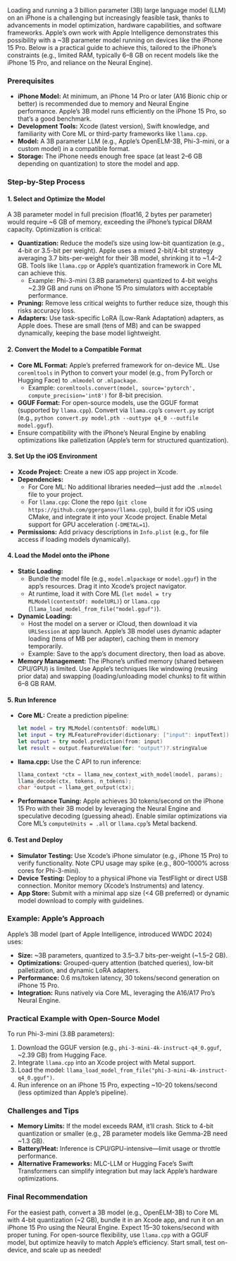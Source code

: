 Loading and running a 3 billion parameter (3B) large language model (LLM) on an iPhone is a challenging but increasingly feasible task, thanks to advancements in model optimization, hardware capabilities, and software frameworks. Apple’s own work with Apple Intelligence demonstrates this possibility with a ~3B parameter model running on devices like the iPhone 15 Pro. Below is a practical guide to achieve this, tailored to the iPhone’s constraints (e.g., limited RAM, typically 6–8 GB on recent models like the iPhone 15 Pro, and reliance on the Neural Engine).

### Prerequisites
- **iPhone Model:** At minimum, an iPhone 14 Pro or later (A16 Bionic chip or better) is recommended due to memory and Neural Engine performance. Apple’s 3B model runs efficiently on the iPhone 15 Pro, so that’s a good benchmark.
- **Development Tools:** Xcode (latest version), Swift knowledge, and familiarity with Core ML or third-party frameworks like `llama.cpp`.
- **Model:** A 3B parameter LLM (e.g., Apple’s OpenELM-3B, Phi-3-mini, or a custom model) in a compatible format.
- **Storage:** The iPhone needs enough free space (at least 2–6 GB depending on quantization) to store the model and app.

### Step-by-Step Process

#### 1. Select and Optimize the Model
A 3B parameter model in full precision (float16, 2 bytes per parameter) would require ~6 GB of memory, exceeding the iPhone’s typical DRAM capacity. Optimization is critical:
- **Quantization:** Reduce the model’s size using low-bit quantization (e.g., 4-bit or 3.5-bit per weight). Apple uses a mixed 2-bit/4-bit strategy averaging 3.7 bits-per-weight for their 3B model, shrinking it to ~1.4–2 GB. Tools like `llama.cpp` or Apple’s quantization framework in Core ML can achieve this.
  - Example: Phi-3-mini (3.8B parameters) quantized to 4-bit weighs ~2.39 GB and runs on iPhone 15 Pro simulators with acceptable performance.
- **Pruning:** Remove less critical weights to further reduce size, though this risks accuracy loss.
- **Adapters:** Use task-specific LoRA (Low-Rank Adaptation) adapters, as Apple does. These are small (tens of MB) and can be swapped dynamically, keeping the base model lightweight.

#### 2. Convert the Model to a Compatible Format
- **Core ML Format:** Apple’s preferred framework for on-device ML. Use `coremltools` in Python to convert your model (e.g., from PyTorch or Hugging Face) to `.mlmodel` or `.mlpackage`.
  - Example: `coremltools.convert(model, source='pytorch', compute_precision='int8')` for 8-bit precision.
- **GGUF Format:** For open-source models, use the GGUF format (supported by `llama.cpp`). Convert via `llama.cpp`’s `convert.py` script (e.g., `python convert.py model.pth --outtype q4_0 --outfile model.gguf`).
- Ensure compatibility with the iPhone’s Neural Engine by enabling optimizations like palletization (Apple’s term for structured quantization).

#### 3. Set Up the iOS Environment
- **Xcode Project:** Create a new iOS app project in Xcode.
- **Dependencies:**
  - For Core ML: No additional libraries needed—just add the `.mlmodel` file to your project.
  - For `llama.cpp`: Clone the repo (`git clone https://github.com/ggerganov/llama.cpp`), build it for iOS using CMake, and integrate it into your Xcode project. Enable Metal support for GPU acceleration (`-DMETAL=1`).
- **Permissions:** Add privacy descriptions in `Info.plist` (e.g., for file access if loading models dynamically).

#### 4. Load the Model onto the iPhone
- **Static Loading:**
  - Bundle the model file (e.g., `model.mlpackage` or `model.gguf`) in the app’s resources. Drag it into Xcode’s project navigator.
  - At runtime, load it with Core ML (`let model = try MLModel(contentsOf: modelURL)`) or `llama.cpp` (`llama_load_model_from_file("model.gguf")`).
- **Dynamic Loading:**
  - Host the model on a server or iCloud, then download it via `URLSession` at app launch. Apple’s 3B model uses dynamic adapter loading (tens of MB per adapter), caching them in memory temporarily.
  - Example: Save to the app’s document directory, then load as above.
- **Memory Management:** The iPhone’s unified memory (shared between CPU/GPU) is limited. Use Apple’s techniques like windowing (reusing prior data) and swapping (loading/unloading model chunks) to fit within 6–8 GB RAM.

#### 5. Run Inference
- **Core ML:** Create a prediction pipeline:
  ```swift
  let model = try MLModel(contentsOf: modelURL)
  let input = try MLFeatureProvider(dictionary: ["input": inputText])
  let output = try model.prediction(from: input)
  let result = output.featureValue(for: "output")?.stringValue
  ```
- **llama.cpp:** Use the C API to run inference:
  ```c
  llama_context *ctx = llama_new_context_with_model(model, params);
  llama_decode(ctx, tokens, n_tokens);
  char *output = llama_get_output(ctx);
  ```
- **Performance Tuning:** Apple achieves 30 tokens/second on the iPhone 15 Pro with their 3B model by leveraging the Neural Engine and speculative decoding (guessing ahead). Enable similar optimizations via Core ML’s `computeUnits = .all` or `llama.cpp`’s Metal backend.

#### 6. Test and Deploy
- **Simulator Testing:** Use Xcode’s iPhone simulator (e.g., iPhone 15 Pro) to verify functionality. Note CPU usage may spike (e.g., 800–1000% across cores for Phi-3-mini).
- **Device Testing:** Deploy to a physical iPhone via TestFlight or direct USB connection. Monitor memory (Xcode’s Instruments) and latency.
- **App Store:** Submit with a minimal app size (<4 GB preferred) or dynamic model download to comply with guidelines.

### Example: Apple’s Approach
Apple’s 3B model (part of Apple Intelligence, introduced WWDC 2024) uses:
- **Size:** ~3B parameters, quantized to 3.5–3.7 bits-per-weight (~1.5–2 GB).
- **Optimizations:** Grouped-query attention (batched queries), low-bit palletization, and dynamic LoRA adapters.
- **Performance:** 0.6 ms/token latency, 30 tokens/second generation on iPhone 15 Pro.
- **Integration:** Runs natively via Core ML, leveraging the A16/A17 Pro’s Neural Engine.

### Practical Example with Open-Source Model
To run Phi-3-mini (3.8B parameters):
1. Download the GGUF version (e.g., `phi-3-mini-4k-instruct-q4_0.gguf`, ~2.39 GB) from Hugging Face.
2. Integrate `llama.cpp` into an Xcode project with Metal support.
3. Load the model: `llama_load_model_from_file("phi-3-mini-4k-instruct-q4_0.gguf")`.
4. Run inference on an iPhone 15 Pro, expecting ~10–20 tokens/second (less optimized than Apple’s pipeline).

### Challenges and Tips
- **Memory Limits:** If the model exceeds RAM, it’ll crash. Stick to 4-bit quantization or smaller (e.g., 2B parameter models like Gemma-2B need ~1.3 GB).
- **Battery/Heat:** Inference is CPU/GPU-intensive—limit usage or throttle performance.
- **Alternative Frameworks:** MLC-LLM or Hugging Face’s Swift Transformers can simplify integration but may lack Apple’s hardware optimizations.

### Final Recommendation
For the easiest path, convert a 3B model (e.g., OpenELM-3B) to Core ML with 4-bit quantization (~2 GB), bundle it in an Xcode app, and run it on an iPhone 15 Pro using the Neural Engine. Expect 15–30 tokens/second with proper tuning. For open-source flexibility, use `llama.cpp` with a GGUF model, but optimize heavily to match Apple’s efficiency. Start small, test on-device, and scale up as needed!